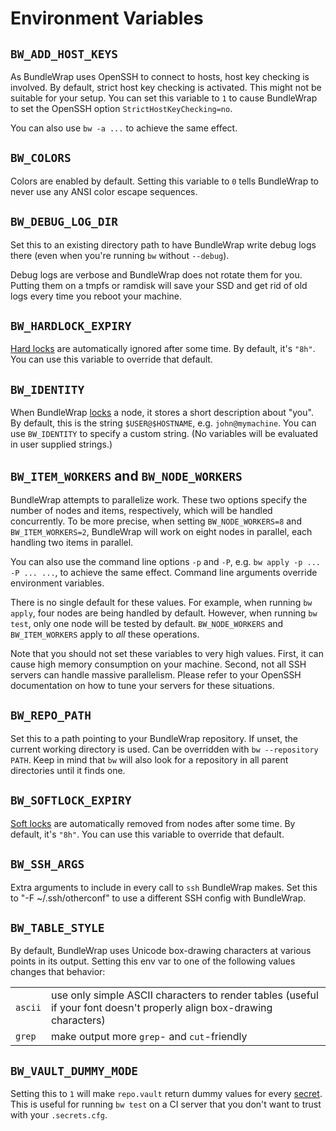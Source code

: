 # Environment Variables

## `BW_ADD_HOST_KEYS`

As BundleWrap uses OpenSSH to connect to hosts, host key checking is involved. By default, strict host key checking is activated. This might not be suitable for your setup. You can set this variable to `1` to cause BundleWrap to set the OpenSSH option `StrictHostKeyChecking=no`.

You can also use `bw -a ...` to achieve the same effect.


## `BW_COLORS`

Colors are enabled by default. Setting this variable to `0` tells BundleWrap to never use any ANSI color escape sequences.


## `BW_DEBUG_LOG_DIR`

Set this to an existing directory path to have BundleWrap write debug logs there (even when you're running `bw` without `--debug`).

<div class="alert alert-info">Debug logs are verbose and BundleWrap does not rotate them for you. Putting them on a tmpfs or ramdisk will save your SSD and get rid of old logs every time you reboot your machine.</div>


## `BW_HARDLOCK_EXPIRY`

[Hard locks](locks.md) are automatically ignored after some time. By default, it's `"8h"`. You can use this variable to override that default.


## `BW_IDENTITY`

When BundleWrap [locks](locks.md) a node, it stores a short description about "you". By default, this is the string `$USER@$HOSTNAME`, e.g. `john@mymachine`. You can use `BW_IDENTITY` to specify a custom string. (No variables will be evaluated in user supplied strings.)


## `BW_ITEM_WORKERS` and `BW_NODE_WORKERS`

BundleWrap attempts to parallelize work. These two options specify the number of nodes and items, respectively, which will be handled concurrently. To be more precise, when setting `BW_NODE_WORKERS=8` and `BW_ITEM_WORKERS=2`, BundleWrap will work on eight nodes in parallel, each handling two items in parallel.

You can also use the command line options `-p` and `-P`, e.g. `bw apply -p ... -P ... ...`, to achieve the same effect. Command line arguments override environment variables.

There is no single default for these values. For example, when running `bw apply`, four nodes are being handled by default. However, when running `bw test`, only one node will be tested by default. `BW_NODE_WORKERS` and `BW_ITEM_WORKERS` apply to *all* these operations.

Note that you should not set these variables to very high values. First, it can cause high memory consumption on your machine. Second, not all SSH servers can handle massive parallelism. Please refer to your OpenSSH documentation on how to tune your servers for these situations.


## `BW_REPO_PATH`

Set this to a path pointing to your BundleWrap repository. If unset, the current working directory is used. Can be overridden with `bw --repository PATH`. Keep in mind that `bw` will also look for a repository in all parent directories until it finds one.


## `BW_SOFTLOCK_EXPIRY`

[Soft locks](locks.md) are automatically removed from nodes after some time. By default, it's `"8h"`. You can use this variable to override that default.


## `BW_SSH_ARGS`

Extra arguments to include in every call to `ssh` BundleWrap makes. Set this to "-F ~/.ssh/otherconf" to use a different SSH config with BundleWrap.


## `BW_TABLE_STYLE`

By default, BundleWrap uses Unicode box-drawing characters at various points in its output. Setting this env var to one of the following values changes that behavior:

<table>
<tr><td><code>ascii</code></td><td>use only simple ASCII characters to render tables (useful if your font doesn't properly align box-drawing characters)</td></tr>
<tr><td><code>grep</code></td><td>make output more <code>grep</code>- and <code>cut</code>-friendly</td></tr>
</table>


## `BW_VAULT_DUMMY_MODE`

Setting this to `1` will make `repo.vault` return dummy values for every [secret](secrets.md). This is useful for running `bw test` on a CI server that you don't want to trust with your `.secrets.cfg`.
